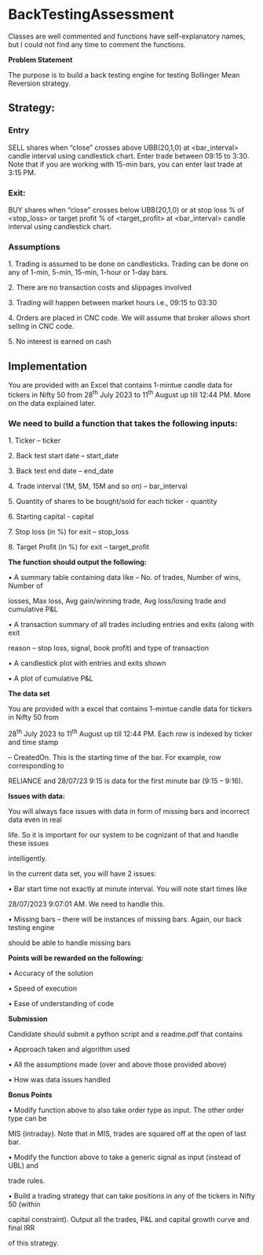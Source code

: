 # BackTestingAssessment
Classes are well commented and functions have self-explanatory names, but I could not find any time to comment the functions.


<a name="br1"></a> 

**Problem Statement**

The purpose is to build a back testing engine for testing Bollinger Mean Reversion strategy.

## **Strategy:**

### **Entry**

SELL <quantity> shares when “close” crosses above UBB(20,1,0) at <bar\_interval> candle interval using candlestick chart. Enter trade between 09:15 to 3:30. Note that if you are working with 15-min bars, you can enter last trade at 3:15 PM.

### **Exit:**

BUY <quantity> shares when “close” crosses below UBB(20,1,0) or at stop loss % of <stop\_loss> or target profit % of <target\_profit> at <bar\_interval> candle interval using candlestick chart.

### **Assumptions**

1\. Trading is assumed to be done on candlesticks. Trading can be done on any of 1-min, 5-min, 15-min, 1-hour or 1-day bars.

2\. There are no transaction costs and slippages involved

3\. Trading will happen between market hours i.e., 09:15 to 03:30

4\. Orders are placed in CNC code. We will assume that broker allows short selling in CNC code.

5\. No interest is earned on cash

## **Implementation**

You are provided with an Excel that contains 1-mintue candle data for tickers in Nifty 50 from 28<sup>th</sup> July 2023 to 11<sup>th</sup> August up till 12:44 PM. More on the data explained later. 

### We need to build a function that takes the following inputs:

1\. Ticker – ticker

2\. Back test start date – start\_date

3\. Back test end date – end\_date

4\. Trade interval (1M, 5M, 15M and so on) – bar\_interval

5\. Quantity of shares to be bought/sold for each ticker - quantity

6\. Starting capital - capital

7\. Stop loss (in %) for exit – stop\_loss

8\. Target Profit (in %) for exit – target\_profit

**The function should output the following:**



<a name="br2"></a> 

• A summary table containing data like – No. of trades, Number of wins, Number of

losses, Max loss, Avg gain/winning trade, Avg loss/losing trade and cumulative P&L


• A transaction summary of all trades including entries and exits (along with exit

reason – stop loss, signal, book profit) and type of transaction





• A candlestick plot with entries and exits shown


• A plot of cumulative P&L

**The data set**

You are provided with a excel that contains 1-mintue candle data for tickers in Nifty 50 from

28<sup>th</sup> July 2023 to 11<sup>th</sup> August up till 12:44 PM. Each row is indexed by ticker and time stamp

– CreatedOn. This is the starting time of the bar. For example, row corresponding to

RELIANCE and 28/07/23 9:15 is data for the first minute bar (9:15 – 9:16).

**Issues with data:**

You will always face issues with data in form of missing bars and incorrect data even in real

life. So it is important for our system to be cognizant of that and handle these issues

intelligently.

In the current data set, you will have 2 issues:

• Bar start time not exactly at minute interval. You will note start times like

28/07/2023 9:07:01 AM. We need to handle this.

• Missing bars – there will be instances of missing bars. Again, our back testing engine

should be able to handle missing bars

**Points will be rewarded on the following:**

• Accuracy of the solution
 

• Speed of execution


• Ease of understanding of code


**Submission**

Candidate should submit a python script and a readme.pdf that contains

• Approach taken and algorithm used


• All the assumptions made (over and above those provided above)


• How was data issues handled

**Bonus Points**



<a name="br3"></a> 

• Modify function above to also take order type as input. The other order type can be

MIS (intraday). Note that in MIS, trades are squared off at the open of last bar.


• Modify the function above to take a generic signal as input (instead of UBL) and

trade rules.


• Build a trading strategy that can take positions in any of the tickers in Nifty 50 (within

capital constraint). Output all the trades, P&L and capital growth curve and final IRR

of this strategy.


